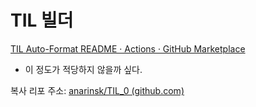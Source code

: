 #  TIL 빌더 

[TIL Auto-Format README · Actions · GitHub Marketplace](https://github.com/marketplace/actions/til-auto-format-readme)
- 이 정도가 적당하지 않을까 싶다. 

복사 리포 주소: [anarinsk/TIL_0 (github.com)](https://github.com/anarinsk/TIL_0)